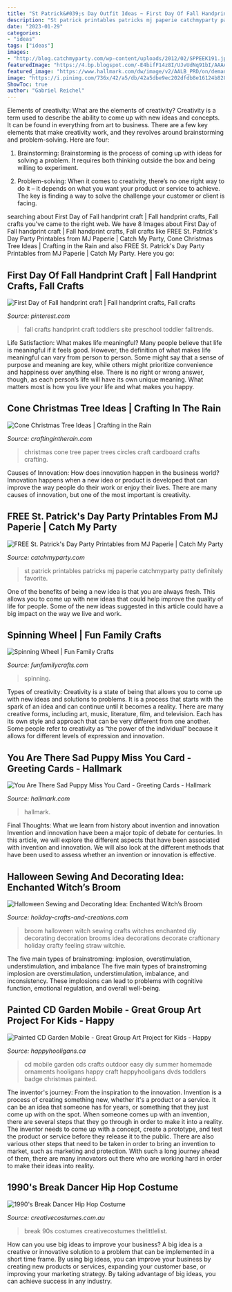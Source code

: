 ```yaml
---
title: "St Patrick&#039;s Day Outfit Ideas ~ First Day Of Fall Handprint Craft"
description: "St patrick printables patricks mj paperie catchmyparty patty definitely favorite"
date: "2023-01-29"
categories:
- "ideas"
tags: ["ideas"]
images:
- "http://blog.catchmyparty.com/wp-content/uploads/2012/02/SPPEEK191.jpg"
featuredImage: "https://4.bp.blogspot.com/-E4bifF14z8I/UJvUdNq91bI/AAAAAAAACt4/WDZfG4XpESo/s1600/paper+circles+tree.jpg"
featured_image: "https://www.hallmark.com/dw/image/v2/AALB_PRD/on/demandware.static/-/Sites-hallmark-master/default/dw0d62da18/images/finished-goods/You-Are-There-Sad-Puppy-Miss-You-Card-root-399M1632_PV.1.M1632.jpg_Source_Image.jpg"
image: "https://i.pinimg.com/736x/42/a5/db/42a5dbe9ec202dfdb8e16124b828a6d5.jpg"
ShowToc: true
author: "Gabriel Reichel"
---
```



Elements of creativity: What are the elements of creativity?
Creativity is a term used to describe the ability to come up with new ideas and concepts. It can be found in everything from art to business. There are a few key elements that make creativity work, and they revolves around brainstorming and problem-solving. Here are four:
1. Brainstorming: Brainstorming is the process of coming up with ideas for solving a problem. It requires both thinking outside the box and being willing to experiment.

2. Problem-solving: When it comes to creativity, there’s no one right way to do it – it depends on what you want your product or service to achieve. The key is finding a way to solve the challenge your customer or client is facing.


	

		
searching about First Day of Fall handprint craft | Fall handprint crafts, Fall crafts you've came to the right web. We have 8 Images about First Day of Fall handprint craft | Fall handprint crafts, Fall crafts like FREE St. Patrick&#039;s Day Party Printables from MJ Paperie | Catch My Party, Cone Christmas Tree Ideas | Crafting in the Rain and also FREE St. Patrick&#039;s Day Party Printables from MJ Paperie | Catch My Party. Here you go:
		
    
## First Day Of Fall Handprint Craft | Fall Handprint Crafts, Fall Crafts

<img loading=lazy src="https://i.pinimg.com/736x/42/a5/db/42a5dbe9ec202dfdb8e16124b828a6d5.jpg" onerror="this.onerror=null;this.src='https://tse2.mm.bing.net/th?id=OIP.ff6CKdhx3t1GirXagVIE-AHaLH&amp;pid=15.1';" alt="First Day of Fall handprint craft | Fall handprint crafts, Fall crafts">

_Source: pinterest.com_

>fall crafts handprint craft toddlers site preschool toddler falltrends. 

	

Life Satisfaction: What makes life meaningful?
Many people believe that life is meaningful if it feels good. However, the definition of what makes life meaningful can vary from person to person. Some might say that a sense of purpose and meaning are key, while others might prioritize convenience and happiness over anything else. There is no right or wrong answer, though, as each person’s life will have its own unique meaning. What matters most is how you live your life and what makes you happy.

    
## Cone Christmas Tree Ideas | Crafting In The Rain

<img loading=lazy src="https://4.bp.blogspot.com/-E4bifF14z8I/UJvUdNq91bI/AAAAAAAACt4/WDZfG4XpESo/s1600/paper+circles+tree.jpg" onerror="this.onerror=null;this.src='https://tse3.mm.bing.net/th?id=OIP.UXqzAo5MDEK2wDqKAuZb0QAAAA&amp;pid=15.1';" alt="Cone Christmas Tree Ideas | Crafting in the Rain">

_Source: craftingintherain.com_

>christmas cone tree paper trees circles craft cardboard crafts crafting. 

	

Causes of Innovation: How does innovation happen in the business world?
Innovation happens when a new idea or product is developed that can improve the way people do their work or enjoy their lives. There are many causes of innovation, but one of the most important is creativity.

    
## FREE St. Patrick&#039;s Day Party Printables From MJ Paperie | Catch My Party

<img loading=lazy src="http://blog.catchmyparty.com/wp-content/uploads/2012/02/SPPEEK191.jpg" onerror="this.onerror=null;this.src='https://tse1.mm.bing.net/th?id=OIP.AyYSQPpSiZJJf4VaExtmkQHaLH&amp;pid=15.1';" alt="FREE St. Patrick&#039;s Day Party Printables from MJ Paperie | Catch My Party">

_Source: catchmyparty.com_

>st patrick printables patricks mj paperie catchmyparty patty definitely favorite. 

	

One of the benefits of being a new idea is that you are always fresh. This allows you to come up with new ideas that could help improve the quality of life for people. Some of the new ideas suggested in this article could have a big impact on the way we live and work.

    
## Spinning Wheel | Fun Family Crafts

<img loading=lazy src="https://funfamilycrafts.com/wp-content/uploads/2013/05/spinning_wheel.jpg" onerror="this.onerror=null;this.src='https://tse1.mm.bing.net/th?id=OIP.0WskA3vro5ba4t6SWVRTugAAAA&amp;pid=15.1';" alt="Spinning Wheel | Fun Family Crafts">

_Source: funfamilycrafts.com_

>spinning. 

	

Types of creativity:
Creativity is a state of being that allows you to come up with new ideas and solutions to problems. It is a process that starts with the spark of an idea and can continue until it becomes a reality. There are many creative forms, including art, music, literature, film, and television. Each has its own style and approach that can be very different from one another. Some people refer to creativity as “the power of the individual” because it allows for different levels of expression and innovation.

    
## You Are There Sad Puppy Miss You Card - Greeting Cards - Hallmark

<img loading=lazy src="https://www.hallmark.com/dw/image/v2/AALB_PRD/on/demandware.static/-/Sites-hallmark-master/default/dw0d62da18/images/finished-goods/You-Are-There-Sad-Puppy-Miss-You-Card-root-399M1632_PV.1.M1632.jpg_Source_Image.jpg" onerror="this.onerror=null;this.src='https://tse3.mm.bing.net/th?id=OIP.EPCRbHKrCEfiFHLnw5uI4AHaKz&amp;pid=15.1';" alt="You Are There Sad Puppy Miss You Card - Greeting Cards - Hallmark">

_Source: hallmark.com_

>hallmark. 

	

Final Thoughts: What we learn from history about invention and innovation
Invention and innovation have been a major topic of debate for centuries. In this article, we will explore the different aspects that have been associated with invention and innovation. We will also look at the different methods that have been used to assess whether an invention or innovation is effective.

    
## Halloween Sewing And Decorating Idea: Enchanted Witch’s Broom

<img loading=lazy src="http://www.holiday-crafts-and-creations.com/images/halloween_sewing_broom.jpg" onerror="this.onerror=null;this.src='https://tse3.mm.bing.net/th?id=OIP.41pfWuH0WPrcRwfgr-3I5gHaJi&amp;pid=15.1';" alt="Halloween Sewing and Decorating Idea: Enchanted Witch’s Broom">

_Source: holiday-crafts-and-creations.com_

>broom halloween witch sewing crafts witches enchanted diy decorating decoration brooms idea decorations decorate craftionary holiday crafty feeling straw witchie. 

	

The five main types of brainstroming: implosion, overstimulation, understimulation, and imbalance
The five main types of brainstroming implosion are overstimulation, understimulation, imbalance, and inconsistency. These implosions can lead to problems with cognitive function, emotional regulation, and overall well-being.

    
## Painted CD Garden Mobile - Great Group Art Project For Kids - Happy

<img loading=lazy src="https://cdn.happyhooligans.ca/wp-content/uploads/2018/07/CD-Garden-Mobile-Happy-Hooligans-.jpg" onerror="this.onerror=null;this.src='https://tse4.mm.bing.net/th?id=OIP.-dsIxt0sB12xKsbEknXN-wAAAA&amp;pid=15.1';" alt="Painted CD Garden Mobile - Great Group Art Project for Kids - Happy">

_Source: happyhooligans.ca_

>cd mobile garden cds crafts outdoor easy diy summer homemade ornaments hooligans happy craft happyhooligans dvds toddlers badge christmas painted. 

	

The inventor's journey: From the inspiration to the innovation.
Invention is a process of creating something new, whether it's a product or a service. It can be an idea that someone has for years, or something that they just come up with on the spot. When someone comes up with an invention, there are several steps that they go through in order to make it into a reality. The inventor needs to come up with a concept, create a prototype, and test the product or service before they release it to the public. There are also various other steps that need to be taken in order to bring an invention to market, such as marketing and protection. With such a long journey ahead of them, there are many innovators out there who are working hard in order to make their ideas into reality.

    
## 1990&#039;s Break Dancer Hip Hop Costume

<img loading=lazy src="https://www.creativecostumes.com.au/wp-content/uploads/2014/07/RWP_238_web-768x1024.jpg" onerror="this.onerror=null;this.src='https://tse4.mm.bing.net/th?id=OIP.5F-DFJIj3pzxNjNP4BmJKwHaJ4&amp;pid=15.1';" alt="1990&#039;s Break Dancer Hip Hop Costume">

_Source: creativecostumes.com.au_

>break 90s costumes creativecostumes thelittlelist. 

	

How can you use big ideas to improve your business?
A big idea is a creative or innovative solution to a problem that can be implemented in a short time frame. By using big ideas, you can improve your business by creating new products or services, expanding your customer base, or improving your marketing strategy. By taking advantage of big ideas, you can achieve success in any industry.

